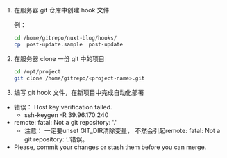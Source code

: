 1. 在服务器 git 仓库中创建 hook 文件

    例：

    ```bash
    cd /home/gitrepo/nuxt-blog/hooks/
    cp  post-update.sample  post-update
    ```

2. 在服务器 clone 一份 git 中的项目

    ```bash
    cd /opt/project
    git clone /home/gitrepo/<project-name>.git
    ```

3. 编写 git hook 文件，在新项目中完成自动化部署

- 错误： Host key verification failed.      
    -  ssh-keygen -R 39.96.170.240
- remote: fatal: Not a git repository: '.'
    - 注意： 一定要unset GIT_DIR清除变量， 不然会引起remote: fatal: Not a git repository: ‘.’错误。
- Please, commit your changes or stash them before you can merge.

